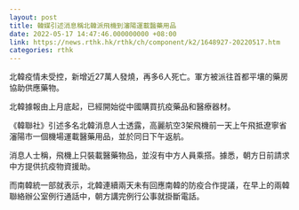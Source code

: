 ```yaml
---
layout: post
title: 韓媒引述消息稱北韓派飛機到瀋陽運載醫藥用品
date: 2022-05-17 14:47:46.000000000 +08:00
link: https://news.rthk.hk/rthk/ch/component/k2/1648927-20220517.htm
categories: rthk
---
```


北韓疫情未受控，新增近27萬人發燒，再多6人死亡。軍方被派往首都平壤的藥房協助供應藥物。

北韓據報由上月底起，已經開始從中國購買抗疫藥品和醫療器材。

《韓聯社》引述多名北韓消息人士透露，高麗航空3架飛機前一天上午飛抵遼寧省瀋陽市一個機場運載醫藥用品，並於同日下午返航。

消息人士稱，飛機上只裝載醫藥物品，並沒有中方人員乘搭。據悉，朝方日前請求中方提供抗疫物資援助。

而南韓統一部就表示，北韓連續兩天未有回應南韓的防疫合作提議，在早上的兩韓聯絡辦公室例行通話中，朝方講完例行公事就掛斷電話。
